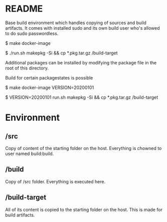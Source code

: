 # README

Base build environment which handles copying of sources and build artifacts. It comes with installed sudo and its own build user who's allowed to do sudo passwordless.
 
 $ make docker-image
 
 $ ./run.sh makepkg -Si && cp *.pkg.tar.gz /build-target


Additional packages can be installed by modifying the package file in the root of this directory.

Build for certain packagestates is possible

 $ make docker-image VERSION=20200101
 
 $ VERSION=20200101 run.sh makepkg -Si && cp *.pkg.tar.gz /build-target

# Environment

## /src

Copy of content of the starting folder on the host. Everything is chowned to user named build:build.

## /build

Copy of /src folder. Everything is executed here.

## /build-target

All of its content is copied to the starting folder on the host. This is made for build artifacts.












